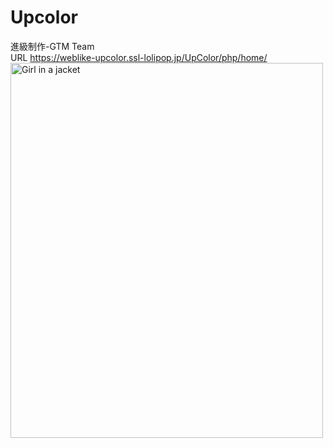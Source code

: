 # Upcolor
進級制作-GTM Team
<br>
URL
https://weblike-upcolor.ssl-lolipop.jp/UpColor/php/home/
<img src="img_girl.jpg" alt="Girl in a jacket" width="500" height="600">
